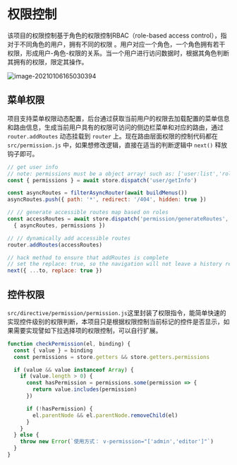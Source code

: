 # 权限控制

该项目的权限控制基于角色的权限控制RBAC（role-based access control），指对于不同角色的用户，拥有不同的权限 。用户对应一个角色，一个角色拥有若干权限，形成用户-角色-权限的关系。当一个用户进行访问数据时，根据其角色判断其拥有的权限，限定其操作。

![image-20210106165030394](https://typora-lancelot.oss-cn-beijing.aliyuncs.com/typora/20210106165031-683023.png)  

## 菜单权限

项目支持菜单权限动态配置，后台通过获取当前用户的权限去加载配置的菜单信息和路由信息，生成当前用户具有的权限可访问的侧边栏菜单和对应的路由，通过 `router.addRoutes` 动态挂载到 `router` 上。现在路由层面权限的控制代码都在 `src/permission.js` 中，如果想修改逻辑，直接在适当的判断逻辑中 `next()` 释放钩子即可。

```js
// get user info
// note: permissions must be a object array! such as: ['user:list','role:create'] 
const { permissions } = await store.dispatch('user/getInfo')

const asyncRoutes = filterAsyncRouter(await buildMenus())
asyncRoutes.push({ path: '*', redirect: '/404', hidden: true })

// // generate accessible routes map based on roles
const accessRoutes = await store.dispatch('permission/generateRoutes',
  { asyncRoutes, permissions })

// // dynamically add accessible routes
router.addRoutes(accessRoutes)

// hack method to ensure that addRoutes is complete
// set the replace: true, so the navigation will not leave a history record
next({ ...to, replace: true })
```

## 控件权限

`src/directive/permission/permission.js`这里封装了权限指令，能简单快速的实现控件级别的权限判断，本项目只是根据权限控制当前标记的控件是否显示，如果需要实现譬如下拉选择项的权限控制，可以自行扩展。

```js
function checkPermission(el, binding) {
  const { value } = binding
  const permissions = store.getters && store.getters.permissions

  if (value && value instanceof Array) {
    if (value.length > 0) {
      const hasPermission = permissions.some(permission => {
        return value.includes(permission)
      })

      if (!hasPermission) {
        el.parentNode && el.parentNode.removeChild(el)
      }
    }
  } else {
    throw new Error(`使用方式： v-permission="['admin','editor']"`)
  }
}
```

